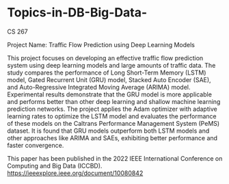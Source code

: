 # Topics-in-DB-Big-Data-
CS 267

Project Name: Traffic Flow Prediction using Deep Learning Models

This project focuses on developing an effective traffic flow prediction system using deep learning models and large amounts of traffic data. The study compares the performance of Long Short-Term Memory (LSTM) model, Gated Recurrent Unit (GRU) model, Stacked Auto Encoder (SAE), and Auto-Regressive Integrated Moving Average (ARIMA) model. Experimental results demonstrate that the GRU model is more applicable and performs better than other deep learning and shallow machine learning prediction networks. The project applies the Adam optimizer with adaptive learning rates to optimize the LSTM model and evaluates the performance of these models on the Caltrans Performance Management System (PeMS) dataset. It is found that GRU models outperform both LSTM models and other approaches like ARIMA and SAEs, exhibiting better performance and faster convergence.


This paper has been published in the 2022 IEEE International Conference on Computing and Big Data (ICCBD).
https://ieeexplore.ieee.org/document/10080842

